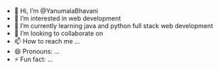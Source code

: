 - 👋 Hi, I’m @YanumalaBhavani
- 👀 I’m interested in web development
- 🌱 I’m currently learning java and python full stack web development
- 💞️ I’m looking to collaborate on 
- 📫 How to reach me ...
- 😄 Pronouns: ...
- ⚡ Fun fact: ...

<!---
YanumalaBhavani/YanumalaBhavani is a ✨ special ✨ repository because its `README.md` (this file) appears on your GitHub profile.
You can click the Preview link to take a look at your changes.
--->

